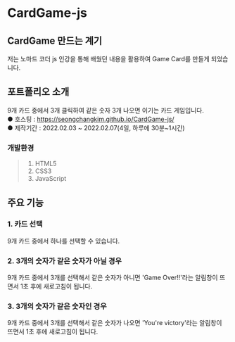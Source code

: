 # CardGame-js
## CardGame 만드는 계기
저는 노마드 코더 js 인강을 통해 배웠던 내용을 활용하여 Game Card를 만들게 되었습니다.

## 포트폴리오 소개

9개 카드 중에서 3개 클릭하여 같은 숫자 3개 나오면 이기는 카드 게임입니다.
<br>
● 호스팅 : https://seongchangkim.github.io/CardGame-js/
<br>
● 제작기간 : 2022.02.03 ~ 2022.02.07(4일, 하루에 30분~1시간)

### 개발환경
> 1. HTML5<br>
> 2. CSS3<br>
> 3. JavaScript

## 주요 기능
### 1. 카드 선택

9개 카드 중에서 하나를 선택할 수 있습니다.

### 2. 3개의 숫자가 같은 숫자가 아닐 경우

9개 카드 중에서 3개를 선택해서 같은 숫자가 아니면 'Game Over!!'라는 알림창이 뜨면서 1초 후에 새로고침이 됩니다.

### 3. 3개의 숫자가 같은 숫자인 경우

9개 카드 중에서 3개를 선택해서 같은 숫자가 나오면 'You're victory'라는 알림창이 뜨면서 1초 후에 새로고침이 됩니다.
